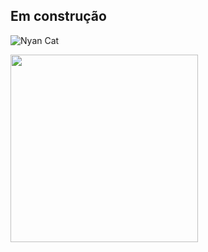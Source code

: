 ## Em construção

![Nyan Cat](https://media.giphy.com/media/sIIhZliB2McAo/giphy.gif)


<img src="https://media.giphy.com/media/sIIhZliB2McAo/giphy.gif" width="300">
